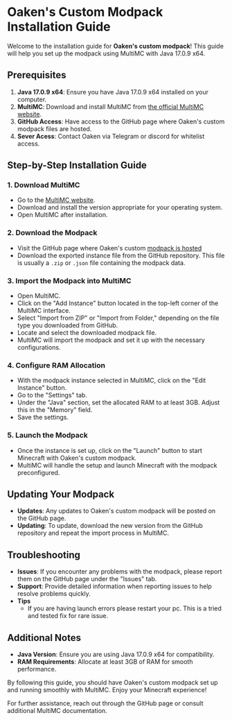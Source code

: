 # Oaken's Custom Modpack Installation Guide

Welcome to the installation guide for **Oaken's custom modpack**! This guide will help you set up the modpack using MultiMC with Java 17.0.9 x64.

## Prerequisites

1. **Java 17.0.9 x64**: Ensure you have Java 17.0.9 x64 installed on your computer.
2. **MultiMC**: Download and install MultiMC from [the official MultiMC website](https://multimc.org/).
3. **GitHub Access**: Have access to the GitHub page where Oaken's custom modpack files are hosted.
4. **Sever Acess**: Contact Oaken via Telegram or discord for whitelist access.

## Step-by-Step Installation Guide

### 1. Download MultiMC

- Go to the [MultiMC website](https://multimc.org/).
- Download and install the version appropriate for your operating system.
- Open MultiMC after installation.

### 2. Download the Modpack

- Visit the GitHub page where Oaken's custom [modpack is hosted](https://github.com/SirOaken/Oakens-MC-modpack/tags)
- Download the exported instance file from the GitHub repository. This file is usually a `.zip` or `.json` file containing the modpack data.

### 3. Import the Modpack into MultiMC

- Open MultiMC.
- Click on the "Add Instance" button located in the top-left corner of the MultiMC interface.
- Select "Import from ZIP" or "Import from Folder," depending on the file type you downloaded from GitHub.
- Locate and select the downloaded modpack file.
- MultiMC will import the modpack and set it up with the necessary configurations.

### 4. Configure RAM Allocation

- With the modpack instance selected in MultiMC, click on the "Edit Instance" button.
- Go to the "Settings" tab.
- Under the "Java" section, set the allocated RAM to at least 3GB. Adjust this in the "Memory" field.
- Save the settings.

### 5. Launch the Modpack

- Once the instance is set up, click on the "Launch" button to start Minecraft with Oaken's custom modpack.
- MultiMC will handle the setup and launch Minecraft with the modpack preconfigured.

## Updating Your Modpack

- **Updates**: Any updates to Oaken's custom modpack will be posted on the GitHub page.
- **Updating**: To update, download the new version from the GitHub repository and repeat the import process in MultiMC.

## Troubleshooting

- **Issues**: If you encounter any problems with the modpack, please report them on the GitHub page under the "Issues" tab.
- **Support**: Provide detailed information when reporting issues to help resolve problems quickly.
- **Tips**
  - If you are having launch errors please restart your pc. This is a tried and tested fix for rare issue.

## Additional Notes

- **Java Version**: Ensure you are using Java 17.0.9 x64 for compatibility.
- **RAM Requirements**: Allocate at least 3GB of RAM for smooth performance.

By following this guide, you should have Oaken's custom modpack set up and running smoothly with MultiMC. Enjoy your Minecraft experience!

For further assistance, reach out through the GitHub page or consult additional MultiMC documentation.
